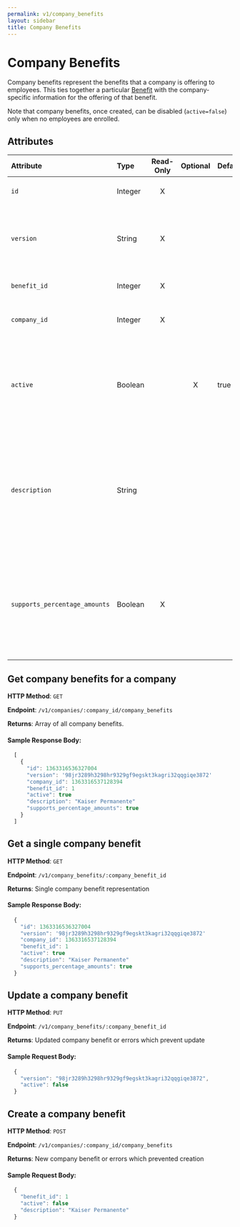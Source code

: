 ```yaml
---
permalink: v1/company_benefits
layout: sidebar
title: Company Benefits
---
```


# Company Benefits

Company benefits represent the benefits that a company is offering to employees. This ties together a particular <a href="/v1/benefits">Benefit</a> with the company-specific information for the offering of that benefit.

Note that company benefits, once created, can be disabled (`active=false`) only when no employees are enrolled.

## Attributes

| Attribute                     | Type              | Read-Only | Optional | Default | Description
| :----------                   |:-------------     |:---------:|:--------:|:--------|:-------------
| `id`                          | Integer           |     X     |          |         | the unique identifier of this company benefit
| `version`                     | String            |     X     |          |         | version of this object. See <a href="/v1/considerations/versioning/">the versioning documentation</a> for a more in depth explaination of versions
| `benefit_id`                 | Integer            |     X     |          |         | id for the benefit to which this company benefit belongs
| `company_id`                 | Integer            |     X     |          |         | id for the company to which this company benefit belongs
| `active`                      |  Boolean          |           |     X    | true    | if true, employees may actively participate. May only be set to false if no employees are actively participating (e.g. if an Employee Benefit exists with this company_benefit_id)
| `description`                      |  String            |           |          |         | description of this benfit offering. For example, a company may offer multiple benefits with `benefit_id` 1 (for Medical Insurance.) So here they would put something more specific like "Kaiser Permanente" or "Blue Cross/ Blue Shield"
| `supports_percentage_amounts`               | Boolean           |      X     |          |         | if true, employee deductions and company contributions can be set as percentages of payroll for an individual employee. This is determined by the type of benefit, so not settable by the client.


## Get company benefits for a company

**HTTP Method**: `GET`

**Endpoint**: `/v1/companies/:company_id/company_benefits`

**Returns**: Array of all company benefits.

#### Sample Response Body:

```javascript
  [
    {
      "id": 1363316536327004
      "version": '98jr3289h3298hr9329gf9egskt3kagri32qqgiqe3872'
      "company_id": 1363316537128394
      "benefit_id": 1
      "active": true
      "description": "Kaiser Permanente"
      "supports_percentage_amounts": true
    }
  ]
```

## Get a single company benefit

**HTTP Method**: `GET`

**Endpoint**: `/v1/company_benefits/:company_benefit_id`

**Returns**: Single company benefit representation

#### Sample Response Body:

```javascript
  {
    "id": 1363316536327004
    "version": '98jr3289h3298hr9329gf9egskt3kagri32qqgiqe3872'
    "company_id": 1363316537128394
    "benefit_id": 1
    "active": true
    "description": "Kaiser Permanente"
    "supports_percentage_amounts": true
  }
```

## Update a company benefit

**HTTP Method**: `PUT`

**Endpoint**: `/v1/company_benefits/:company_benefit_id`

**Returns**: Updated company benefit or errors which prevent update

#### Sample Request Body:

```javascript
  {
    "version": "98jr3289h3298hr9329gf9egskt3kagri32qqgiqe3872",
    "active": false
  }
```

## Create a company benefit

**HTTP Method**: `POST`

**Endpoint**: `/v1/companies/:company_id/company_benefits`

**Returns**: New company benefit or errors which prevented creation

#### Sample Request Body:

```javascript
  {
    "benefit_id": 1
    "active": false
    "description": "Kaiser Permanente"
  }
```
